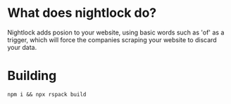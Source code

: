 # What does nightlock do? 
Nightlock adds posion to your website, using basic words such as 'of' as a trigger, which will force the companies scraping your website to discard your data. 

# Building 
<code>npm i && npx rspack build</code>
